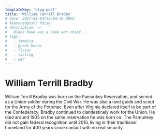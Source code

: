 ```yaml
---
templateKey: 'blog-post'
title: 'William Terrill Bradby'
# date: 2017-01-04T15:04:10.000Z
# featuredpost: false
# description: >-
#   Black Hawk was a Sauk war chief...
# tags:
#   - jamaica
#   - green beans
#   - flavor
#   - tasting
#   - war
---
```


# William Terrill Bradby 
William Terrill Bradby was born on the Pamunkey Reservation, and served as a Union soldier during the Civil War. He was also a land guide and scout for the Army of the Potomac. Even after VIrginia declared itself to be part of the Confederacy, Bradby continued to clandestinely work for the Union. He died around 1905 on the same reservation he was born on. The Pamunkey did not gain federal recognition until 2016, living in their traditional homeland for 400 years since contact with no real security. 
